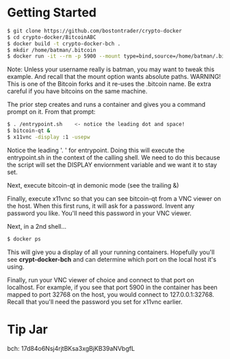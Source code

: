 # Getting Started
```sh
$ git clone https://github.com/bostontrader/crypto-docker
$ cd crypto-docker/BitcoinABC
$ docker build -t crypto-docker-bch . 
$ mkdir /home/batman/.bitcoin
$ docker run -it --rm -p 5900 --mount type=bind,source=/home/batman/.bitcoin,destination=/root/.bitcoin crypto-docker-bch
```
Note: Unless your username really is batman, you may want to tweak this example.  And recall that the mount option wants absolute paths.
WARNING! This is one of the Bitcoin forks and it re-uses the .bitcoin name.  Be extra careful if you have bitcoins on the same machine.

The prior step creates and runs a container and gives you a command prompt on it.  From that prompt:

```sh
$ . /entrypoint.sh    <- notice the leading dot and space!
$ bitcoin-qt &
$ x11vnc -display :1 -usepw
```
Notice the leading '. ' for entrypoint.  Doing this will execute the entrypoint.sh in the context of the calling shell.  We need to do this because the script will set the DISPLAY enviornment variable and we want it to stay set.

Next, execute bitcoin-qt in demonic mode (see the trailing &)


Finally, execute x11vnc so that you can see bitcoin-qt from a VNC viewer on the host.  When this first runs, it will ask for a password.  Invent any password you like.  You'll need this password in your VNC viewer.


Next, in a 2nd shell...
```sh
$ docker ps
```
This will give you a display of all your running containers.  Hopefully you'll see **crypt-docker-bch** and can determine which port on the local host it's using.

Finally, run your VNC viewer of choice and connect to that port on localhost.  For example, if you see that port 5900 in the container has been mapped to port 32768 on the host, you would connect to 127.0.0.1:32768.  Recall that you'll need the password you set for x11vnc earlier.

# Tip Jar

bch: 17d84o6Nsj4rjtBKsa3xgBjKB39aNVbgfL
